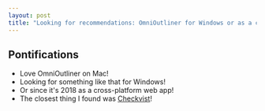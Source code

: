 ```yaml
---
layout: post
title: "Looking for recommendations: OmniOutliner for Windows or as a cross platform webapp? Checkvist seems close!"
---
```


## Pontifications

* Love OmniOutliner on Mac!
* Looking for something like that for Windows!
* Or since it's 2018 as a cross-platform web app!
* The closest thing I found was [Checkvist](https://checkvist.com)!